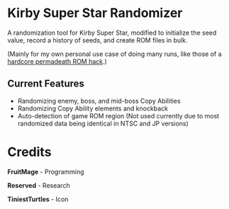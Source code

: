 # Kirby Super Star Randomizer
A randomization tool for Kirby Super Star, modified to initialize the seed value, record a history of seeds, and create ROM files in bulk.

(Mainly for my own personal use case of doing many runs, like those of a [hardcore permadeath ROM hack](https://www.romhacking.net/forum/index.php?topic=23346.0).)

## Current Features
* Randomizing enemy, boss, and mid-boss Copy Abilities
* Randomizing Copy Ability elements and knockback
* Auto-detection of game ROM region (Not used currently due to most randomized data being identical in NTSC and JP versions)

# Credits
**FruitMage** - Programming

**Reserved** - Research

**TiniestTurtles** - Icon
